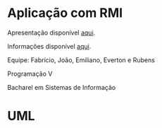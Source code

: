 Aplicação com RMI
==============

Apresentação disponível <a href="https://speakerdeck.com/fabricioronchi/rmi-remote-method-invocation" target="_blank">aqui</a>.

Informações disponível <a href="https://github.com/FabricioRonchi/RMI" target="_blank">aqui</a>.

Equipe: Fabrício, João, Emiliano, Everton e Rubens

Programação V

Bacharel em Sistemas de Informação

UML
==============
